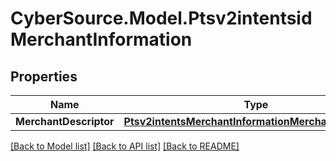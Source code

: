 # CyberSource.Model.Ptsv2intentsidMerchantInformation
## Properties

Name | Type | Description | Notes
------------ | ------------- | ------------- | -------------
**MerchantDescriptor** | [**Ptsv2intentsMerchantInformationMerchantDescriptor**](Ptsv2intentsMerchantInformationMerchantDescriptor.md) |  | [optional] 

[[Back to Model list]](../README.md#documentation-for-models) [[Back to API list]](../README.md#documentation-for-api-endpoints) [[Back to README]](../README.md)

